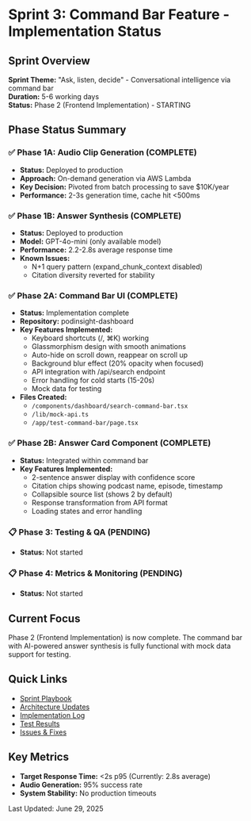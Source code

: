# Sprint 3: Command Bar Feature - Implementation Status

## Sprint Overview
**Sprint Theme:** "Ask, listen, decide" - Conversational intelligence via command bar  
**Duration:** 5-6 working days  
**Status:** Phase 2 (Frontend Implementation) - STARTING

## Phase Status Summary

### ✅ Phase 1A: Audio Clip Generation (COMPLETE)
- **Status:** Deployed to production
- **Approach:** On-demand generation via AWS Lambda
- **Key Decision:** Pivoted from batch processing to save $10K/year
- **Performance:** 2-3s generation time, cache hit <500ms

### ✅ Phase 1B: Answer Synthesis (COMPLETE)
- **Status:** Deployed to production
- **Model:** GPT-4o-mini (only available model)
- **Performance:** 2.2-2.8s average response time
- **Known Issues:** 
  - N+1 query pattern (expand_chunk_context disabled)
  - Citation diversity reverted for stability

### ✅ Phase 2A: Command Bar UI (COMPLETE)
- **Status:** Implementation complete
- **Repository:** podinsight-dashboard
- **Key Features Implemented:**
  - Keyboard shortcuts (/, ⌘K) working
  - Glassmorphism design with smooth animations
  - Auto-hide on scroll down, reappear on scroll up
  - Background blur effect (20% opacity when focused)
  - API integration with /api/search endpoint
  - Error handling for cold starts (15-20s)
  - Mock data for testing
- **Files Created:**
  - `/components/dashboard/search-command-bar.tsx`
  - `/lib/mock-api.ts`
  - `/app/test-command-bar/page.tsx`

### ✅ Phase 2B: Answer Card Component (COMPLETE)
- **Status:** Integrated within command bar
- **Key Features Implemented:**
  - 2-sentence answer display with confidence score
  - Citation chips showing podcast name, episode, timestamp
  - Collapsible source list (shows 2 by default)
  - Response transformation from API format
  - Loading states and error handling

### 📋 Phase 3: Testing & QA (PENDING)
- **Status:** Not started

### 📋 Phase 4: Metrics & Monitoring (PENDING)
- **Status:** Not started

## Current Focus
Phase 2 (Frontend Implementation) is now complete. The command bar with AI-powered answer synthesis is fully functional with mock data support for testing.

## Quick Links
- [Sprint Playbook](sprint3-command-bar-playbookv2.md)
- [Architecture Updates](architecture_updates.md)
- [Implementation Log](implementation_log.md)
- [Test Results](test_results.md)
- [Issues & Fixes](issues_and_fixes.md)

## Key Metrics
- **Target Response Time:** <2s p95 (Currently: 2.8s average)
- **Audio Generation:** 95% success rate
- **System Stability:** No production timeouts

Last Updated: June 29, 2025